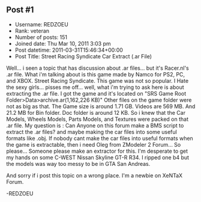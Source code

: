 ## Post #1
- Username: REDZOEU
- Rank: veteran
- Number of posts: 151
- Joined date: Thu Mar 10, 2011 3:03 pm
- Post datetime: 2011-03-31T15:46:34+00:00
- Post Title: Street Racing Syndicate Car Extract (.ar File)

Well... i seen a topic that has discussion about .ar files... but it's Racer.nl's .ar file. What i'm talking about is this game made by Namco for PS2, PC, and XBOX. Street Racing Syndicate. This game was not so popular. I Hate the sexy girls... pisses me off... well, what i'm trying to ask here is about extracting the .ar file. I got the game and it's located on "SRS Game Root Folder>Data>archive.ar(1,162,226 KB)"
Other files on the game folder were not as big as that. The Game size is around 1.71 GB. Videos are 569 MB. And 21.2 MB for Bin folder. Doc folder is around 12 KB. So i knew that the Car Models, Wheels Models, Parts Models, and Textures were packed on that .ar file. My question is : Can Anyone on this forum make a BMS script to extract the .ar files? and maybe making the car files into some useful formats like .obj. If nobody cant make the car files into useful formats when the game is extractable, then i need Oleg from ZModeler 2 Forum... So please... Someone please make an extractor for this. I'm desperate to get my hands on some C-WEST Nissan Skyline GT-R R34. I ripped one b4 but the models was way too messy to be in GTA San Andreas.

And sorry if i post this topic on a wrong place. I'm a newbie on XeNTaX Forum. 

-REDZOEU
